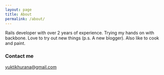 ```yaml
---
layout: page
title: About
permalink: /about/
---
```


Rails developer with over 2 years of experience. Trying my hands on with backbone.
Love to try out new things (p.s. A new blogger). Also like to cook and paint.

### Contact me

[yuktikhurana@gmail.com](mailto:yuktikhurana@gmail.com)